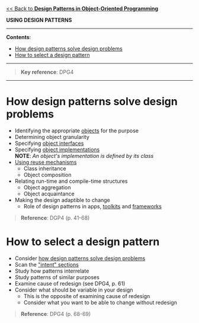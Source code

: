 [<< Back to **Design Patterns in Object-Oriented Programming**](https://pranigopu.github.io/computer-science/design-patterns-in-oop)


**USING DESIGN PATTERNS**

---

**Contents**:

- [How design patterns solve design problems](#how-design-patterns-solve-design-problems)
- [How to select a design pattern](#how-to-select-a-design-pattern)

---

> **Key reference**: DPG4

---

# How design patterns solve design problems
- Identifying the appropriate [objects](https://pranigopu.github.io/computer-science/design-patterns-in-oop/concepts.html#object) for the purpose
- Determining object granularity
- Specifying [object interfaces](https://pranigopu.github.io/computer-science/design-patterns-in-oop/concepts.html#interface)
- Specifying [object implementations](https://pranigopu.github.io/computer-science/design-patterns-in-oop/concepts.html#class) <br> **NOTE**: _An object's implementation is defined by its class_
- [Using reuse mechanisms](https://pranigopu.github.io/computer-science/design-patterns-in-oop/oop-design-principles.html#favor-object-composition-over-class-inheritance)
    - Class inheritance
    - Object composition
- Relating run-time and compile-time structures
    - Object aggregation
    - Object acquaintance
- Making the design adaptible to change
    - Role of design patterns in apps, [toolkits](https://pranigopu.github.io/computer-science/design-patterns-in-oop/concepts.html#toolkit) and [frameworks](https://pranigopu.github.io/computer-science/design-patterns-in-oop/concepts.html#framework)

> **Reference**: DGP4 (p. 41-68)

# How to select a design pattern
- Consider [how design patterns solve design problems](#how-design-patterns-solve-design-problems)
- Scan the ["intent" sections](https://pranigopu.github.io/computer-science/design-patterns-in-oop/intro.html#template-for-describing-a-design-pattern)
- Study how patterns interrelate
- Study patterns of similar purposes
- Examine cause of redesign (see DPG4, p. 61)
- Consider what should be variable in your design
    - This is the opposite of examining cause of redesign
    - Consider what you want to be able to change without redesign

> **Reference**: DPG4 (p. 68-69)